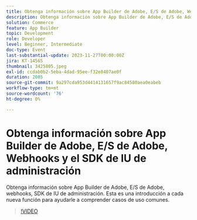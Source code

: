 ```yaml
---
title: Obtenga información sobre App Builder de Adobe, E/S de Adobe, Webhooks y el SDK de IU de administración
description: Obtenga información sobre App Builder de Adobe, E/S de Adobe, webhooks, SDK de IU de administración.  Esta es una introducción a cada nueva función para ayudarle a comprender casos de uso comunes.
solution: Commerce
feature: App Builder
topic: Development
role: Developer
level: Beginner, Intermediate
doc-type: Event
last-substantial-update: 2023-11-27T00:00:00Z
jira: KT-14565
thumbnail: 3425805.jpeg
exl-id: ccdab0b2-5eba-4dad-95ee-f32e8407ae0f
duration: 2085
source-git-commit: 9a297cda953d4414131657f9ac84580aea0eabeb
workflow-type: tm+mt
source-wordcount: '76'
ht-degree: 0%

---
```


# Obtenga información sobre App Builder de Adobe, E/S de Adobe, Webhooks y el SDK de IU de administración

Obtenga información sobre App Builder de Adobe, E/S de Adobe, webhooks, SDK de IU de administración.  Esta es una introducción a cada nueva función para ayudarle a comprender casos de uso comunes.

>[!VIDEO](https://video.tv.adobe.com/v/3425805/?learn=on)
